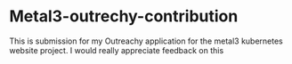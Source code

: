 # Metal3-outrechy-contribution
This is submission for my Outreachy application for the metal3 kubernetes website project. I would really appreciate feedback on this
